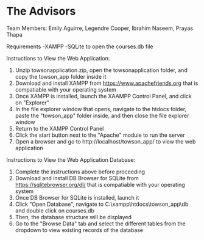 # The Advisors
Team Members: Emily Aguirre, Legendre Cooper, Ibrahim Naseem, Prayas Thapa

Requirements
-XAMPP
-SQLite to open the courses.db file

Instructions to View the Web Application:
1. Unzip towsonapplication.zip, open the towsonapplication folder, and copy the towson_app folder inside it
2. Download and install XAMPP from https://www.apachefriends.org that is compatiable with your operating system
3. Once XAMPP is installed, launch the XAAMPP Control Panel, and click on "Explorer"
4. In the file explorer window that opens, navigate to the htdocs folder, paste the "towson_app" folder inside, and then close the file explorer window
5. Return to the XAMPP Control Panel
6. Click the start button next to the "Apache" module to run the server
7. Open a browser and go to http://localhost/towson_app/ to view the web application

Instructions to View the Web Application Database:
1. Complete the instructions above before proceeding
2. Download and install DB Browser for SQLite from https://sqlitebrowser.org/dl/ that is compatiable with your operating system
3. Once DB Browser for SQLite is installed, launch it
4. Click "Open Database", navigate to C:\xampp\htdocs\towson_app\db and double click on courses.db
5. Then, the database structure will be displayed
5. Go to the "Browse Data" tab and select the different tables from the dropdown to view existing records of the database
